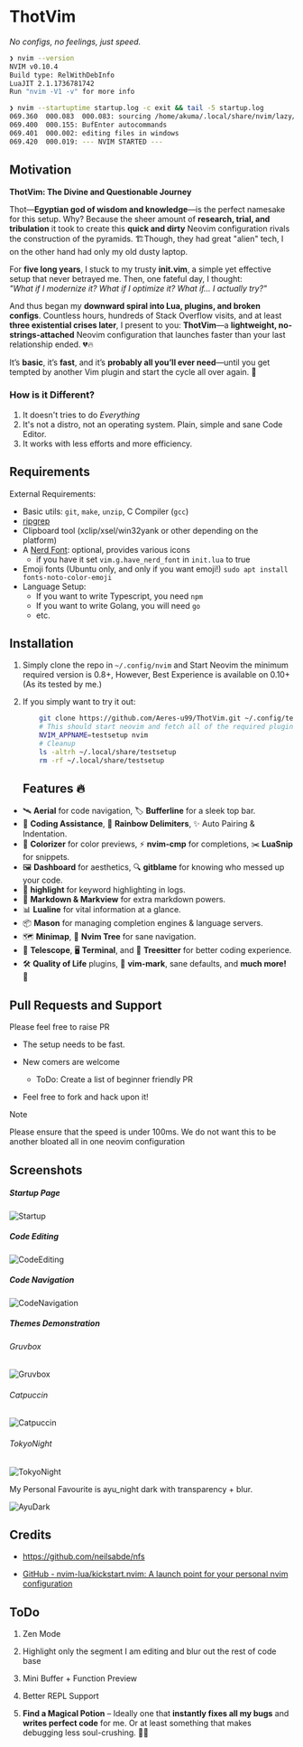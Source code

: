 # ThotVim

_No configs, no feelings, just speed._

```bash
❯ nvim --version
NVIM v0.10.4
Build type: RelWithDebInfo
LuaJIT 2.1.1736781742
Run "nvim -V1 -v" for more info

❯ nvim --startuptime startup.log -c exit && tail -5 startup.log
069.360  000.083  000.083: sourcing /home/akuma/.local/share/nvim/lazy/vim-peekaboo/autoload/peekaboo.vim  
069.400  000.155: BufEnter autocommands  
069.401  000.002: editing files in windows  
069.420  000.019: --- NVIM STARTED ---  
```

## Motivation

**ThotVim: The Divine and Questionable Journey**

Thot—**Egyptian god of wisdom and knowledge**—is the perfect namesake for this setup. Why? Because the sheer amount of **research, trial, and tribulation** it took to create this **quick and dirty** Neovim configuration rivals the construction of the pyramids. 🏗️Though, they had great "alien" tech, I on the other hand had only my old dusty laptop.

For **five long years**, I stuck to my trusty **init.vim**, a simple yet effective setup that never betrayed me. Then, one fateful day, I thought:  
*"What if I modernize it? What if I optimize it? What if... I actually try?"*

And thus began my **downward spiral into Lua, plugins, and broken configs**. Countless hours, hundreds of Stack Overflow visits, and at least **three existential crises later**, I present to you: **ThotVim**—a **lightweight, no-strings-attached** Neovim configuration that launches faster than your last relationship ended. 💔🔥

It’s **basic**, it’s **fast**, and it’s **probably all you’ll ever need**—until you get tempted by another Vim plugin and start the cycle all over again. 🚀

### How is it Different?

1. It doesn't tries to do _Everything_
2. It's not a distro, not an operating system. Plain, simple and sane Code Editor.
3. It works with less efforts and more efficiency.

## Requirements

External Requirements:

- Basic utils: `git`, `make`, `unzip`, C Compiler (`gcc`)
- [ripgrep](https://github.com/BurntSushi/ripgrep#installation)
- Clipboard tool (xclip/xsel/win32yank or other depending on the platform)
- A [Nerd Font](https://www.nerdfonts.com/): optional, provides various icons
  - if you have it set `vim.g.have_nerd_font` in `init.lua` to true
- Emoji fonts (Ubuntu only, and only if you want emoji!) `sudo apt install fonts-noto-color-emoji`
- Language Setup:
  - If you want to write Typescript, you need `npm`
  - If you want to write Golang, you will need `go`
  - etc.

## Installation

1. Simply clone the repo in `~/.config/nvim` and Start Neovim the minimum required version is 0.8+,
   However, Best Experience is available on 0.10+ (As its tested by me.)

2. If you simply want to try it out:
   
   ```bash
       git clone https://github.com/Aeres-u99/ThotVim.git ~/.config/testsetup
       # This should start neovim and fetch all of the required plugins
       NVIM_APPNAME=testsetup nvim
       # Cleanup
       ls -altrh ~/.local/share/testsetup
       rm -rf ~/.local/share/testsetup
   ```
   
   ## Features 🔥
* 🛰 **Aerial** for code navigation, 🏷 **Bufferline** for a sleek top bar.
* 🤖 **Coding Assistance**, 🌈 **Rainbow Delimiters**, ✨ Auto Pairing & Indentation.
* 🎨 **Colorizer** for color previews, ⚡ **nvim-cmp** for completions, ✂️ **LuaSnip** for snippets.
* 🖼 **Dashboard** for aesthetics, 🔍 **gitblame** for knowing who messed up your code.
* 🔦 **highlight** for keyword highlighting in logs.
* 📝 **Markdown & Markview** for extra markdown powers.
* 📊 **Lualine** for vital information at a glance.
* 📦 **Mason** for managing completion engines & language servers.
* 🗺 **Minimap**, 🌳 **Nvim Tree** for sane navigation.
* 🔭 **Telescope**, 🖥 **Terminal**, and 🌲 **Treesitter** for better coding experience.
* 🛠 **Quality of Life** plugins, 📌 **vim-mark**, sane defaults, and **much more!** 🚀

## Pull Requests and Support

Please feel free to raise PR

* The setup needs to be fast.

* New comers are welcome 
  
  * ToDo: Create a list of beginner friendly PR

* Feel free to fork and hack upon it!

> [!NOTE]
> Please ensure that the speed is under 100ms. We do not want this to be another bloated all in one neovim configuration

## Screenshots

##### Startup Page

![Startup](assets/2025-04-02-23-47-49-image.png)

##### Code Editing

![CodeEditing](assets/2025-04-02-23-54-52-image.png)

##### Code Navigation

![CodeNavigation](assets/2025-04-02-23-55-32-image.png)

##### Themes Demonstration

###### Gruvbox

![Gruvbox](assets/2025-04-02-23-56-17-image.png)

###### Catpuccin

![Catpuccin](assets/2025-04-02-23-57-06-image.png)

###### TokyoNight

![TokyoNight](assets/2025-04-02-23-57-55-image.png)

My Personal Favourite is ayu_night dark with transparency + blur.

![AyuDark](assets/2025-04-02-23-59-07-image.png)

## Credits

* https://github.com/neilsabde/nfs

* [GitHub - nvim-lua/kickstart.nvim: A launch point for your personal nvim configuration](https://github.com/nvim-lua/kickstart.nvim)

## ToDo

1. Zen Mode

2. Highlight only the segment I am editing and blur out the rest of code base

3. Mini Buffer + Function Preview

4. Better REPL Support

5. **Find a Magical Potion** – Ideally one that **instantly fixes all my bugs** and **writes perfect code** for me. Or at least something that makes debugging less soul-crushing. 🍷✨
